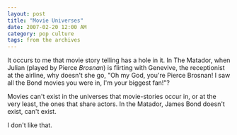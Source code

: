 ```yaml
---
layout: post
title: "Movie Universes"
date: 2007-02-20 12:00 AM
category: pop culture
tags: from the archives
---
```


It occurs to me that movie story telling has a hole in it. In The Matador, when Julian (played by Pierce *Brosnan*) is flirting with Genevive, the receptionist at the airline, why doesn't she go, "Oh my God, you're Pierce Brosnan! I saw all the Bond movies you were in, I'm your biggest fan!"?

Movies can't exist in the universes that movie-stories occur in, or at the very least, the ones that share actors. In the Matador, James Bond doesn't exist, can't exist.

I don't like that.
